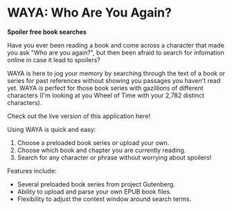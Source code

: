 # WAYA: Who Are You Again?
**Spoiler free book searches**

Have you ever been reading a book and come across a character that made you ask "Who are you again?", but then been afraid to search for infomation online in case it lead to spoilers?

WAYA is here to jog your memory by searching through the text of a book or series for past references without showing you passages you haven't read yet. WAYA is perfect for those book series with gazillions of different characters (I'm looking at you Wheel of Time with your 2,782 distinct characters). 

Check out the live version of this application here!

Using WAYA is quick and easy:
 1. Choose a preloaded book series or upload your own.
 2. Choose which book and chapter you are currently reading.
 3. Search for any character or phrase without worrying about spoilers!

Features include:
 - Several preloaded book series from project Gutenberg.
 - Ability to upload and parse your own EPUB book files.
 - Flexibility to adjust the context window around search terms.
